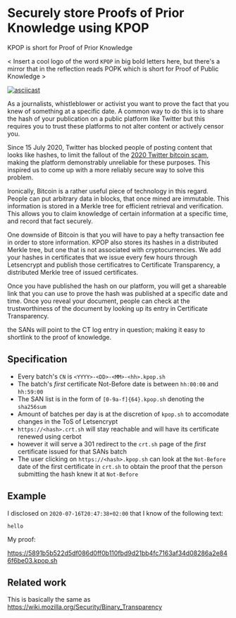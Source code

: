 # Securely store Proofs of Prior Knowledge using KPOP

KPOP is short for Proof of Prior Knowledge

< Insert a cool logo of the word `KPOP` in big bold letters here, but there's
a mirror that in the reflection reads POPK which is short for Proof of Public
Knowledge >

[![asciicast](https://asciinema.org/a/ubAYXKlXuBLkmzfqNkf9ID80j.svg)](https://asciinema.org/a/ubAYXKlXuBLkmzfqNkf9ID80j)

As a journalists, whistleblower or activist you want to prove the fact that
you knew of something at a specific date. A common way to do this is to share
the hash of your publication on a public platform like Twitter but this
requires you to trust these platforms to not alter content or actively censor
you.

Since 15 July 2020, Twitter has blocked people of posting content that looks
like hashes, to limit the fallout of the [2020 Twitter bitcoin
scam](https://en.wikipedia.org/wiki/2020_Twitter_bitcoin_scam), making the
platform demonstrably unreliable for these purposes. This inspired us to come
up with a more reliably secure way to solve this problem.

Ironically, Bitcoin is a rather useful piece of technology in this regard.
People can put arbitrary data in blocks, that once mined are immutable. This
information is stored in a Merkle tree for efficient retrieval and
verification. This allows you to claim knowledge of certain information at a
specific time, and record that fact securely.

One downside of Bitcoin is that you will have to pay a hefty transaction fee
in order to store information. KPOP also stores its hashes in a distributed
Merkle tree, but one that is not associated with cryptocurrencies. We add
your hashes in certificates that we issue every few hours through Letsencrypt
and publish those certificatres to Certificate Transparency, a distributed
Merkle tree of issued certificates.

Once you have published the hash on our platform, you will get a shareable
link that you can use to prove the hash was published at a specific date and
time. Once you reveal your document, people can check at the trustworthiness
of the document by looking up its entry in Certificate Transparency.

the SANs will point to the CT log entry in question; making it easy to
shortlink to the proof of knowledge.

## Specification

* Every batch's `CN` is `<YYYY>-<DD>-<MM>-<hh>.kpop.sh`
* The batch's _first_ certificate Not-Before date is between   `hh:00:00` and `hh:59:00`
* The SAN list is in the form of `[0-9a-f]{64}.kpop.sh` denoting the `sha256sum`
* Amount of batches per day is at the discretion of `kpop.sh` to accomodate changes in the ToS of Letsencrypt
* `https://<hash>.crt.sh` will stay reachable and will have its certificate renewed using cerbot
* however it will serve a 301 redirect to the `crt.sh` page of the _first_ certificate issued for that SANs batch
* The user clicking on `https://<hash>.kpop.sh` can look at the `Not-Before` date of the first certificate in `crt.sh` to obtain the proof that the person
submitting the hash knew it at `Not-Before`


## Example

I disclosed on `2020-07-16T20:47:38+02:00` that I know of the following text:

```
hello
```

My proof:

https://5891b5b522d5df086d0ff0b110fbd9d21bb4fc7163af34d08286a2e846f6be03.kpop.sh


## Related work

This is basically the same as https://wiki.mozilla.org/Security/Binary_Transparency
